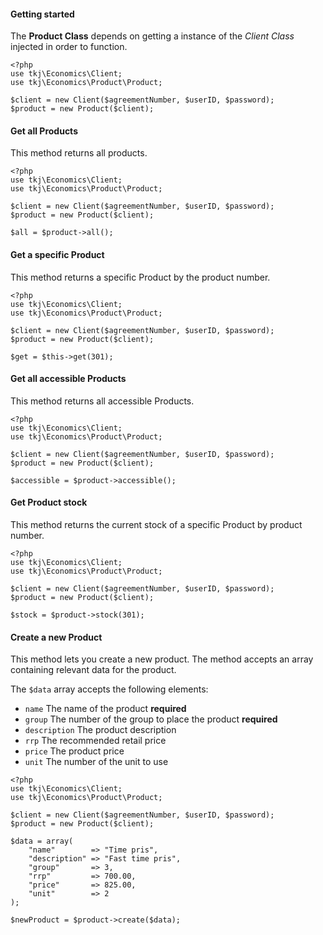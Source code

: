 #### Getting started
The **Product Class** depends on getting a instance of the *Client Class* injected in order to function.

    <?php
    use tkj\Economics\Client;
    use tkj\Economics\Product\Product;

    $client = new Client($agreementNumber, $userID, $password);
    $product = new Product($client);

#### Get all Products
This method returns all products.

    <?php
    use tkj\Economics\Client;
    use tkj\Economics\Product\Product;

    $client = new Client($agreementNumber, $userID, $password);
    $product = new Product($client);

    $all = $product->all();

#### Get a specific Product
This method returns a specific Product by the product number.

    <?php
    use tkj\Economics\Client;
    use tkj\Economics\Product\Product;

    $client = new Client($agreementNumber, $userID, $password);
    $product = new Product($client);

    $get = $this->get(301);

#### Get all accessible Products
This method returns all accessible Products.

    <?php
    use tkj\Economics\Client;
    use tkj\Economics\Product\Product;

    $client = new Client($agreementNumber, $userID, $password);
    $product = new Product($client);

    $accessible = $product->accessible();

#### Get Product stock
This method returns the current stock of a specific Product by product number.

    <?php
    use tkj\Economics\Client;
    use tkj\Economics\Product\Product;

    $client = new Client($agreementNumber, $userID, $password);
    $product = new Product($client);

    $stock = $product->stock(301);

#### Create a new Product
This method lets you create a new product. The method accepts an array containing relevant data for the product.

The `$data` array accepts the following elements:

* `name` The name of the product **required**
* `group` The number of the group to place the product **required**
* `description` The product description
* `rrp` The recommended retail price
* `price` The product price
* `unit` The number of the unit to use

```
<?php
use tkj\Economics\Client;
use tkj\Economics\Product\Product;

$client = new Client($agreementNumber, $userID, $password);
$product = new Product($client);

$data = array(
    "name"        => "Time pris",
    "description" => "Fast time pris",
    "group"       => 3,
    "rrp"         => 700.00,
    "price"       => 825.00,
    "unit"        => 2
);

$newProduct = $product->create($data);
```
